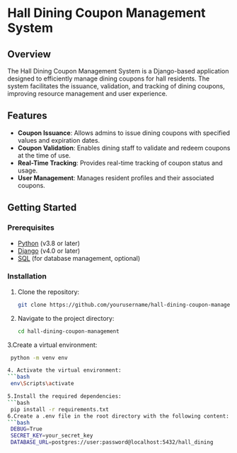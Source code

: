 # Hall Dining Coupon Management System

## Overview

The Hall Dining Coupon Management System is a Django-based application designed to efficiently manage dining coupons for hall residents. The system facilitates the issuance, validation, and tracking of dining coupons, improving resource management and user experience.

## Features

- **Coupon Issuance**: Allows admins to issue dining coupons with specified values and expiration dates.
- **Coupon Validation**: Enables dining staff to validate and redeem coupons at the time of use.
- **Real-Time Tracking**: Provides real-time tracking of coupon status and usage.
- **User Management**: Manages resident profiles and their associated coupons.

## Getting Started

### Prerequisites

- [Python](https://www.python.org/) (v3.8 or later)
- [Django](https://www.djangoproject.com/) (v4.0 or later)
- [SQL](https://www.postgresql.org/) (for database management, optional)

### Installation

1. Clone the repository:
   ```bash
   git clone https://github.com/yourusername/hall-dining-coupon-management.git
2. Navigate to the project directory:
   ```bash
   cd hall-dining-coupon-management
3.Create a virtual environment:
  ```bash
   python -m venv env

4. Activate the virtual environment:
```bash
   env\Scripts\activate

5.Install the required dependencies:
```bash
   pip install -r requirements.txt
6.Create a .env file in the root directory with the following content:
```bash
   DEBUG=True
   SECRET_KEY=your_secret_key
   DATABASE_URL=postgres://user:password@localhost:5432/hall_dining


